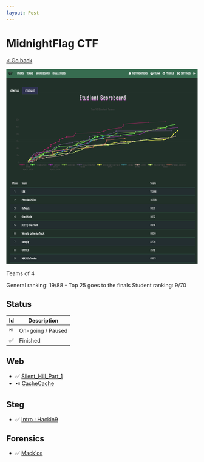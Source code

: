 ```yaml
---
layout: Post
---
```

# MidnightFlag CTF

<a class="back-link" href="../../">< Go back</a>

<img src="assets/rank.jpg" alt="ranking" width="800px">

Teams of 4

General ranking: 19/88 - Top 25 goes to the finals
Student ranking: 9/70

<!-- ✅ ⏯️ ⭐ ⚪ 🟡 🟠 🔴 ⚫ 🚩 -->

## Status

| Id | Description       |
|----|-------------------|
| ⏯️ | On-going / Paused |
| ✅ | Finished          |

## Web

- ✅ [Silent_Hill_Part_1](./Web/Silent_Hill_Part_1/)
- ⏯️ [CacheCache](./Web/CacheCache/)

## Steg

- ✅ [Intro : Hackin9](./Steg/Intro_:_Hackin9/)

## Forensics

- ✅ [Mack'os](./Forensics/Mack'os/)
